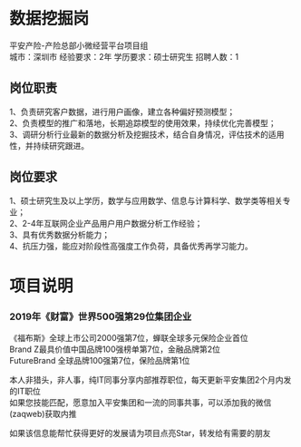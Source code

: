 # 数据挖掘岗
平安产险-产险总部小微经营平台项目组  
城市：深圳市 经验要求：2年 学历要求：硕士研究生  招聘人数：1

## 岗位职责
1、负责研究客户数据，进行用户画像，建立各种偏好预测模型；   
2、负责模型的推广和落地，长期追踪模型的使用效果，持续优化完善模型；   
3、调研分析行业最新的数据分析及挖掘技术，结合自身情况，评估技术的适用性，并持续研究跟进。

## 岗位要求
1、硕士研究生及以上学历，数学与应用数学、信息与计算科学、数学类等相关专业；   
2、2-4年互联网企业产品用户用户数据分析工作经验；   
3、具有优秀数据分析能力；   
4、抗压力强，能应对阶段性高强度工作负荷，具备优秀再学习能力。

# 项目说明

### 2019年《财富》世界500强第29位集团企业
《福布斯》全球上市公司2000强第7位，蝉联全球多元保险企业首位  
Brand Z最具价值中国品牌100强榜单第7位，金融品牌第2位  
FutureBrand 全球品牌100强第7位，保险品牌第1位

本人非猎头，非人事，纯IT同事分享内部推荐职位，每天更新平安集团2个月内发的IT职位  
如果您技能匹配，愿意加入平安集团和一流的同事共事，可以添加我的微信(zaqweb)获取内推 

如果该信息能帮忙获得更好的发展请为项目点亮Star，转发给有需要的朋友




